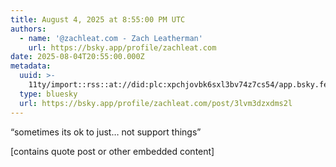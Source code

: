 ```yaml
---
title: August 4, 2025 at 8:55:00 PM UTC
authors:
  - name: '@zachleat.com - Zach Leatherman'
    url: https://bsky.app/profile/zachleat.com
date: 2025-08-04T20:55:00.000Z
metadata:
  uuid: >-
    11ty/import::rss::at://did:plc:xpchjovbk6sxl3bv74z7cs54/app.bsky.feed.post/3lvm3dzxdms2l
  type: bluesky
  url: https://bsky.app/profile/zachleat.com/post/3lvm3dzxdms2l
---
```

“sometimes its ok to just… not support things”

[contains quote post or other embedded content]